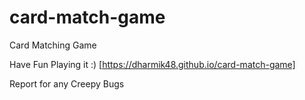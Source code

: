 # card-match-game
Card Matching Game

Have Fun Playing it :) [https://dharmik48.github.io/card-match-game]

Report for any Creepy Bugs
